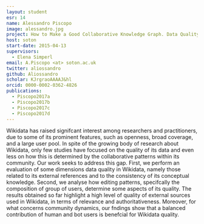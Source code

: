 ```yaml
---
layout: student
esr: 14
name: Alessandro Piscopo
image: alessandro.jpg
project: How to Make a Good Collaborative Knowledge Graph. Data Quality and Community Dynamics in Wikidata
host: soton
start-date: 2015-04-13
supervisors:
  - Elena Simperl
email: A.Piscopo <at> soton.ac.uk
twitter: aliossandro
github: Aliossandro
scholar: KJrgraoAAAAJ&hl
orcid: 0000-0002-0362-4826
publications:
  - Piscopo2017a
  - Piscopo2017b
  - Piscopo2017c
  - Piscopo2017d
---
```

Wikidata has raised signifcant interest among researchers and practitioners, due to some of its prominent features, such as openness, broad coverage, and a large user pool. In spite of the growing body of research about Wikidata, only few studies have focused on the quality of its data and even less on how this is determined by the collaborative patterns within its community. Our work seeks to address this gap. First, we perform an evaluation of some dimensions data quality in Wikidata, namely those related to its external references and to the consistency of its conceptual knowledge. Second, we analyse how editing patterns, specifcally the composition of group of users, determine some aspects of its quality. The results obtained so far highlight a high level of quality of external sources used in Wikidata, in terms of relevance and authoritativeness. Moreover, for what concerns community dynamics, our fndings show that a balanced contribution of human and bot users is benefcial for Wikidata quality.
